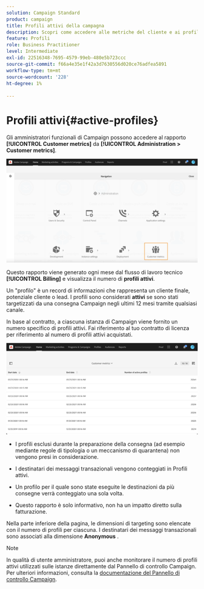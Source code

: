 ```yaml
---
solution: Campaign Standard
product: campaign
title: Profili attivi della campagna
description: Scopri come accedere alle metriche del cliente e ai profili attivi
feature: Profili
role: Business Practitioner
level: Intermediate
exl-id: 22516348-7695-4579-99eb-480e5b723ccc
source-git-commit: f66a4e35e1f42a3d7630556d020ce76adfea5891
workflow-type: tm+mt
source-wordcount: '228'
ht-degree: 1%

---
```


# Profili attivi{#active-profiles}

Gli amministratori funzionali di Campaign possono accedere al rapporto **[!UICONTROL Customer metrics]** da **[!UICONTROL Administration > Customer metrics]**.

![](assets/audience_customer_metrics.png)

Questo rapporto viene generato ogni mese dal flusso di lavoro tecnico **[!UICONTROL Billing]** e visualizza il numero di **profili attivi**.

Un &quot;profilo&quot; è un record di informazioni che rappresenta un cliente finale, potenziale cliente o lead. I profili sono considerati **attivi** se sono stati targetizzati da una consegna Campaign negli ultimi 12 mesi tramite qualsiasi canale.

In base al contratto, a ciascuna istanza di Campaign viene fornito un numero specifico di profili attivi. Fai riferimento al tuo contratto di licenza per riferimento al numero di profili attivi acquistati.

![](assets/audience_active_profiles_list.png)



* I profili esclusi durante la preparazione della consegna (ad esempio mediante regole di tipologia o un meccanismo di quarantena) non vengono presi in considerazione.

* I destinatari dei messaggi transazionali vengono conteggiati in Profili attivi.

* Un profilo per il quale sono state eseguite le destinazioni da più consegne verrà conteggiato una sola volta.

* Questo rapporto è solo informativo, non ha un impatto diretto sulla fatturazione.

Nella parte inferiore della pagina, le dimensioni di targeting sono elencate con il numero di profili per ciascuna. I destinatari dei messaggi transazionali sono associati alla dimensione **Anonymous** .

>[!NOTE]
>
>In qualità di utente amministratore, puoi anche monitorare il numero di profili attivi utilizzati sulle istanze direttamente dal Pannello di controllo Campaign. Per ulteriori informazioni, consulta la [documentazione del Pannello di controllo Campaign](https://experienceleague.adobe.com/docs/control-panel/using/performance-monitoring/active-profiles-monitoring.html).

